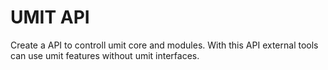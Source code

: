 # UMIT API

Create a API to controll umit core and modules.
With this API external tools can use umit features without umit interfaces.